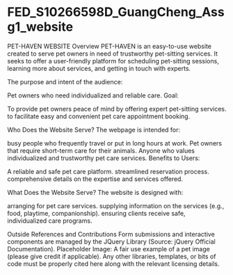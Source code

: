 # FED_S10266598D_GuangCheng_Assg1_website
PET-HAVEN WEBSITE
Overview
PET-HAVEN is an easy-to-use website created to serve pet owners in need of trustworthy pet-sitting services. It seeks to offer a user-friendly platform for scheduling pet-sitting sessions, learning more about services, and getting in touch with experts.

The purpose and intent of the audience:

Pet owners who need individualized and reliable care.
Goal:

To provide pet owners peace of mind by offering expert pet-sitting services.
to facilitate easy and convenient pet care appointment booking.

Who Does the Website Serve?
The webpage is intended for:

busy people who frequently travel or put in long hours at work.
Pet owners that require short-term care for their animals.
Anyone who values individualized and trustworthy pet care services.
Benefits to Users:

A reliable and safe pet care platform.
streamlined reservation process.
comprehensive details on the expertise and services offered.

What Does the Website Serve?
The website is designed with:

arranging for pet care services.
supplying information on the services (e.g., food, playtime, companionship).
ensuring clients receive safe, individualized care programs.

Outside References and Contributions
Form submissions and interactive components are managed by the JQuery Library (Source: jQuery Official Documentation).
Placeholder Image: A fair use example of a pet image (please give credit if applicable).
Any other libraries, templates, or bits of code must be properly cited here along with the relevant licensing details.
